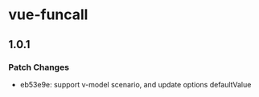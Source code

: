 # vue-funcall

## 1.0.1

### Patch Changes

- eb53e9e: support v-model scenario, and update options defaultValue
